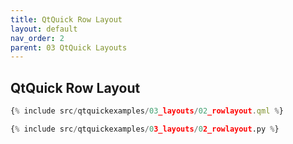 ```yaml
---
title: QtQuick Row Layout
layout: default
nav_order: 2
parent: 03 QtQuick Layouts
---
```


## QtQuick Row Layout

```qml
{% include src/qtquickexamples/03_layouts/02_rowlayout.qml %}
```

```python
{% include src/qtquickexamples/03_layouts/02_rowlayout.py %}
```